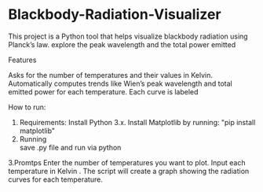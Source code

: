 # Blackbody-Radiation-Visualizer
This project is a Python tool that helps visualize blackbody radiation using Planck’s law.  explore the peak wavelength and the total power emitted 


Features

Asks  for the number of temperatures and their values in Kelvin.
Automatically computes trends like Wien’s peak wavelength and total emitted power for each temperature.
Each curve is labeled 

How to run:

1. Requirements:
Install Python 3.x.
Install Matplotlib by running:
"pip install matplotlib"
2. Running  
save .py file and run via python 

3.Promtps
Enter the number of temperatures you want to plot.
Input each temperature in Kelvin .
The script will create a graph showing the radiation curves for each temperature.



